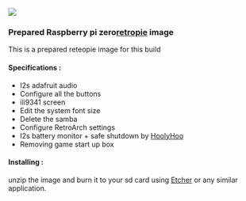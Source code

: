 ![](https://raw.githubusercontent.com/Gameboypi/SPW/master/images/retropie.png)
### Prepared Raspberry pi zero[retropie](https://retropie.org.uk/) image
This is a prepared reteopie image for this build
 
#### Specifications :
- I2s adafruit audio
- Configure all the buttons
- ili9341 screen
- Edit the system font size 
- Delete the samba 
- Configure RetroArch settings
- I2s battery monitor + safe shutdown by [HoolyHoo](https://github.com/HoolyHoo/Mintybatterymonitor)
- Removing game start up box

#### Installing :
unzip the image and burn it to your sd card using [Etcher](https://etcher.io/) or any similar application.